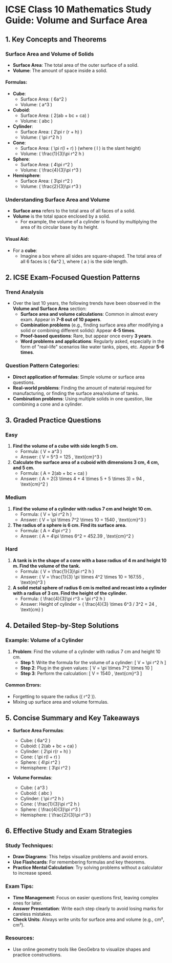 # ICSE Class 10 Mathematics Study Guide: Volume and Surface Area

## 1. Key Concepts and Theorems

### **Surface Area and Volume of Solids**

- **Surface Area**: The total area of the outer surface of a solid.
- **Volume**: The amount of space inside a solid.

#### **Formulas:**
- **Cube**:
  - Surface Area: \( 6a^2 \)
  - Volume: \( a^3 \)
- **Cuboid**:
  - Surface Area: \( 2(ab + bc + ca) \)
  - Volume: \( abc \)
- **Cylinder**:
  - Surface Area: \( 2\pi r (r + h) \)
  - Volume: \( \pi r^2 h \)
- **Cone**:
  - Surface Area: \( \pi r(l + r) \) (where \( l \) is the slant height)
  - Volume: \( \frac{1}{3}\pi r^2 h \)
- **Sphere**:
  - Surface Area: \( 4\pi r^2 \)
  - Volume: \( \frac{4}{3}\pi r^3 \)
- **Hemisphere**:
  - Surface Area: \( 3\pi r^2 \)
  - Volume: \( \frac{2}{3}\pi r^3 \)

### **Understanding Surface Area and Volume**
- **Surface area** refers to the total area of all faces of a solid.
- **Volume** is the total space enclosed by a solid. 
  - For example, the volume of a cylinder is found by multiplying the area of its circular base by its height.

#### **Visual Aid:**
- For a **cube**:
  - Imagine a box where all sides are square-shaped. The total area of all 6 faces is \( 6a^2 \), where \( a \) is the side length.

## 2. ICSE Exam-Focused Question Patterns

### **Trend Analysis**
- Over the last 10 years, the following trends have been observed in the **Volume and Surface Area** section:
  - **Surface area and volume calculations**: Common in almost every exam. Appear in **7-8 out of 10 papers**.
  - **Combination problems** (e.g., finding surface area after modifying a solid or combining different solids): Appear **4-5 times**.
  - **Proof-based questions**: Rare, but appear once every **3 years**.
  - **Word problems and applications**: Regularly asked, especially in the form of "real-life" scenarios like water tanks, pipes, etc. Appear **5-6 times**.

### **Question Pattern Categories**:
- **Direct application of formulas**: Simple volume or surface area questions.
- **Real-world problems**: Finding the amount of material required for manufacturing, or finding the surface area/volume of tanks.
- **Combination problems**: Using multiple solids in one question, like combining a cone and a cylinder.
  
## 3. Graded Practice Questions

### **Easy**
1. **Find the volume of a cube with side length 5 cm.**
   - Formula: \( V = a^3 \)
   - Answer: \( V = 5^3 = 125 \, \text{cm}^3 \)
2. **Calculate the surface area of a cuboid with dimensions 3 cm, 4 cm, and 5 cm.**
   - Formula: \( A = 2(ab + bc + ca) \)
   - Answer: \( A = 2(3 \times 4 + 4 \times 5 + 5 \times 3) = 94 \, \text{cm}^2 \)

### **Medium**
1. **Find the volume of a cylinder with radius 7 cm and height 10 cm.**
   - Formula: \( V = \pi r^2 h \)
   - Answer: \( V = \pi \times 7^2 \times 10 = 1540 \, \text{cm}^3 \)
2. **The radius of a sphere is 6 cm. Find its surface area.**
   - Formula: \( A = 4\pi r^2 \)
   - Answer: \( A = 4\pi \times 6^2 = 452.39 \, \text{cm}^2 \)

### **Hard**
1. **A tank is in the shape of a cone with a base radius of 4 m and height 10 m. Find the volume of the tank.**
   - Formula: \( V = \frac{1}{3}\pi r^2 h \)
   - Answer: \( V = \frac{1}{3} \pi \times 4^2 \times 10 = 167.55 \, \text{m}^3 \)
2. **A solid metal sphere of radius 6 cm is melted and recast into a cylinder with a radius of 3 cm. Find the height of the cylinder.**
   - Formula: \( \frac{4}{3}\pi r^3 = \pi r^2 h \)
   - Answer: Height of cylinder = \( \frac{4}{3} \times 6^3 / 3^2 = 24 \, \text{cm} \)

## 4. Detailed Step-by-Step Solutions

### Example: Volume of a Cylinder
1. **Problem**: Find the volume of a cylinder with radius 7 cm and height 10 cm.
   - **Step 1**: Write the formula for the volume of a cylinder: 
     \[
     V = \pi r^2 h
     \]
   - **Step 2**: Plug in the given values: 
     \[
     V = \pi \times 7^2 \times 10
     \]
   - **Step 3**: Perform the calculation: 
     \[
     V = 1540 \, \text{cm}^3
     \]

#### Common Errors:
- Forgetting to square the radius (\( r^2 \)).
- Mixing up surface area and volume formulas.

## 5. Concise Summary and Key Takeaways

- **Surface Area Formulas**:
  - Cube: \( 6a^2 \)
  - Cuboid: \( 2(ab + bc + ca) \)
  - Cylinder: \( 2\pi r(r + h) \)
  - Cone: \( \pi r(l + r) \)
  - Sphere: \( 4\pi r^2 \)
  - Hemisphere: \( 3\pi r^2 \)
  
- **Volume Formulas**:
  - Cube: \( a^3 \)
  - Cuboid: \( abc \)
  - Cylinder: \( \pi r^2 h \)
  - Cone: \( \frac{1}{3}\pi r^2 h \)
  - Sphere: \( \frac{4}{3}\pi r^3 \)
  - Hemisphere: \( \frac{2}{3}\pi r^3 \)

## 6. Effective Study and Exam Strategies

### **Study Techniques**:
- **Draw Diagrams**: This helps visualize problems and avoid errors.
- **Use Flashcards**: For remembering formulas and key theorems.
- **Practice Mental Calculation**: Try solving problems without a calculator to increase speed.

### **Exam Tips**:
- **Time Management**: Focus on easier questions first, leaving complex ones for later.
- **Answer Presentation**: Write each step clearly to avoid losing marks for careless mistakes.
- **Check Units**: Always write units for surface area and volume (e.g., cm², cm³).

### **Resources**:
- Use online geometry tools like GeoGebra to visualize shapes and practice constructions.
